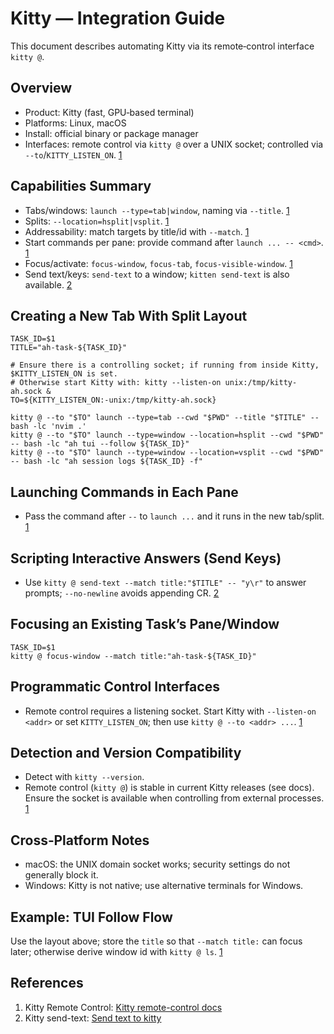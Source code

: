 # Kitty — Integration Guide

This document describes automating Kitty via its remote‑control interface `kitty @`.

## Overview

- Product: Kitty (fast, GPU‑based terminal)
- Platforms: Linux, macOS
- Install: official binary or package manager
- Interfaces: remote control via `kitty @` over a UNIX socket; controlled via `--to`/`KITTY_LISTEN_ON`. [1]

## Capabilities Summary

- Tabs/windows: `launch --type=tab|window`, naming via `--title`. [1]
- Splits: `--location=hsplit|vsplit`. [1]
- Addressability: match targets by title/id with `--match`. [1]
- Start commands per pane: provide command after `launch ... -- <cmd>`. [1]
- Focus/activate: `focus-window`, `focus-tab`, `focus-visible-window`. [1]
- Send text/keys: `send-text` to a window; `kitten send-text` is also available. [2]

## Creating a New Tab With Split Layout

```
TASK_ID=$1
TITLE="ah-task-${TASK_ID}"

# Ensure there is a controlling socket; if running from inside Kitty, $KITTY_LISTEN_ON is set.
# Otherwise start Kitty with: kitty --listen-on unix:/tmp/kitty-ah.sock &
TO=${KITTY_LISTEN_ON:-unix:/tmp/kitty-ah.sock}

kitty @ --to "$TO" launch --type=tab --cwd "$PWD" --title "$TITLE" -- bash -lc 'nvim .'
kitty @ --to "$TO" launch --type=window --location=hsplit --cwd "$PWD" -- bash -lc "ah tui --follow ${TASK_ID}"
kitty @ --to "$TO" launch --type=window --location=vsplit --cwd "$PWD" -- bash -lc "ah session logs ${TASK_ID} -f"
```

## Launching Commands in Each Pane

- Pass the command after `--` to `launch ...` and it runs in the new tab/split. [1]

## Scripting Interactive Answers (Send Keys)

- Use `kitty @ send-text --match title:"$TITLE" -- "y\r"` to answer prompts; `--no-newline` avoids appending CR. [2]

## Focusing an Existing Task’s Pane/Window

```
TASK_ID=$1
kitty @ focus-window --match title:"ah-task-${TASK_ID}"
```

## Programmatic Control Interfaces

- Remote control requires a listening socket. Start Kitty with `--listen-on <addr>` or set `KITTY_LISTEN_ON`; then use `kitty @ --to <addr> ...`. [1]

## Detection and Version Compatibility

- Detect with `kitty --version`.
- Remote control (`kitty @`) is stable in current Kitty releases (see docs). Ensure the socket is available when controlling from external processes. [1]

## Cross‑Platform Notes

- macOS: the UNIX domain socket works; security settings do not generally block it.
- Windows: Kitty is not native; use alternative terminals for Windows.

## Example: TUI Follow Flow

Use the layout above; store the `title` so that `--match title:` can focus later; otherwise derive window id with `kitty @ ls`. [1]

## References

1. Kitty Remote Control: [Kitty remote-control docs][1]
2. Kitty send-text: [Send text to kitty][2]

[1]: https://sw.kovidgoyal.net/kitty/remote-control/
[2]: https://sw.kovidgoyal.net/kitty/remote-control/#sending-text-to-kitty
